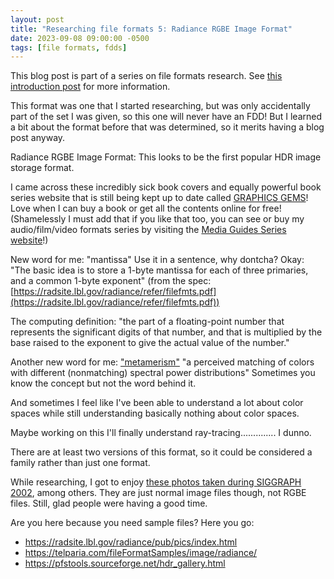 ```yaml
---
layout: post
title: "Researching file formats 5: Radiance RGBE Image Format"
date: 2023-09-08 09:00:00 -0500
tags: [file formats, fdds]
---
```


This blog post is part of a series on file formats research. See [this introduction post](https://bits.ashleyblewer.com/blog/2023/08/04/researching-file-formats-library-of-congress-sustainability-of-digital-formats/) for more information.

This format was one that I started researching, but was only accidentally part of the set I was given, so this one will never have an FDD! But I learned a bit about the format before that was determined, so it merits having a blog post anyway.

Radiance RGBE Image Format: This looks to be the first popular HDR image storage format.

I came across these incredibly sick book covers and equally powerful book series website that is still being kept up to date called [GRAPHICS GEMS](https://www.realtimerendering.com/resources/GraphicsGems/)!  Love when I can buy a book or get all the contents online for free! (Shamelessly I must add that if you like that too, you can see or buy my audio/film/video formats series by visiting the [Media Guides Series website](https://mediaguides.archivesoftomorrow.com/)!)

New word for me:
"mantissa"
Use it in a sentence, why dontcha? Okay: "The basic idea is to store a 1-byte mantissa for each of
three primaries, and a common 1-byte exponent" (from the spec: [https://radsite.lbl.gov/radiance/refer/filefmts.pdf](https://radsite.lbl.gov/radiance/refer/filefmts.pdf))

The computing definition: "the part of a floating-point number that represents the significant digits of that number, and that is multiplied by the base raised to the exponent to give the actual value of the number."

Another new word for me:
["metamerism"](https://en.wikipedia.org/wiki/Metamerism_(color))
"a perceived matching of colors with different (nonmatching) spectral power distributions"
Sometimes you know the concept but not the word behind it.

And sometimes I feel like I've been able to understand a lot about color spaces while still understanding basically nothing about color spaces.

Maybe working on this I'll finally understand ray-tracing.............. I dunno.

There are at least two versions of this format, so it could be considered a family rather than just one format.

While researching, I got to enjoy [these photos taken during SIGGRAPH 2002](http://anyhere.com/gward/snaps/SG02/index.html), among others. They are just normal image files though, not RGBE files. Still, glad people were having a good time.

Are you here because you need sample files? Here you go:
- https://radsite.lbl.gov/radiance/pub/pics/index.html
- https://telparia.com/fileFormatSamples/image/radiance/
- https://pfstools.sourceforge.net/hdr_gallery.html

